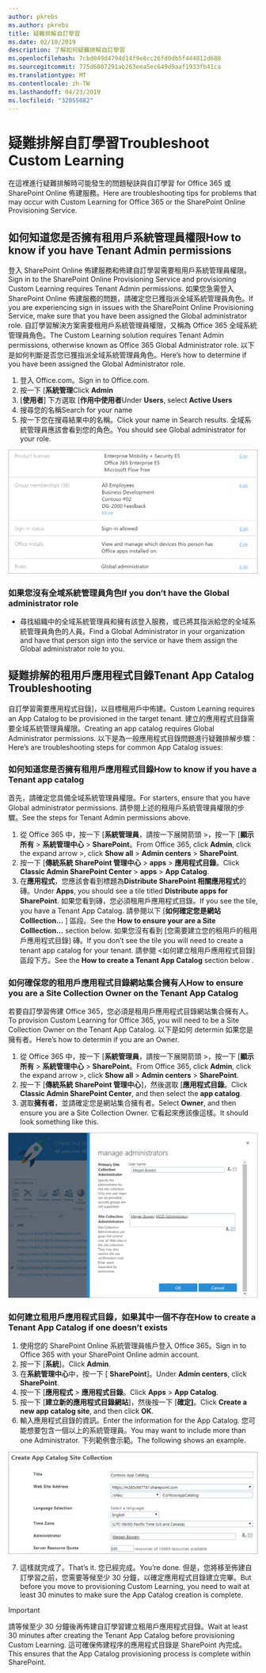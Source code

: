```yaml
---
author: pkrebs
ms.author: pkrebs
title: 疑難排解自訂學習
ms.date: 02/10/2019
description: 了解如何疑難排解自訂學習
ms.openlocfilehash: 7cbd049d4794d14f9e8cc26fd0db5f444812d688
ms.sourcegitcommit: 775d6807291ab263eea5ec649d9aaf1933fb41ca
ms.translationtype: MT
ms.contentlocale: zh-TW
ms.lasthandoff: 04/23/2019
ms.locfileid: "32055082"
---
```

# <a name="troubleshoot-custom-learning"></a><span data-ttu-id="5d3e8-103">疑難排解自訂學習</span><span class="sxs-lookup"><span data-stu-id="5d3e8-103">Troubleshoot Custom Learning</span></span>

<span data-ttu-id="5d3e8-104">在這裡進行疑難排解時可能發生的問題秘訣與自訂學習 for Office 365 或 SharePoint Online 佈建服務。</span><span class="sxs-lookup"><span data-stu-id="5d3e8-104">Here are troubleshooting tips for problems that may occur with Custom Learning for Office 365 or the SharePoint Online Provisioning Service.</span></span>

## <a name="how-to-know-if-you-have-tenant-admin-permissions"></a><span data-ttu-id="5d3e8-105">如何知道您是否擁有租用戶系統管理員權限</span><span class="sxs-lookup"><span data-stu-id="5d3e8-105">How to know if you have Tenant Admin permissions</span></span>

<span data-ttu-id="5d3e8-106">登入 SharePoint Online 佈建服務和佈建自訂學習需要租用戶系統管理員權限。</span><span class="sxs-lookup"><span data-stu-id="5d3e8-106">Sign in to the SharePoint Online Provisioning Service and provisioning Custom Learning requires Tenant Admin permissions.</span></span> <span data-ttu-id="5d3e8-107">如果您急需登入 SharePoint Online 佈建服務的問題，請確定您已獲指派全域系統管理員角色。</span><span class="sxs-lookup"><span data-stu-id="5d3e8-107">If you are experiencing sign in issues with the SharePoint Online Provisioning Service, make sure that you have been assigned the Global administrator role.</span></span> <span data-ttu-id="5d3e8-108">自訂學習解決方案需要租用戶系統管理員權限，又稱為 Office 365 全域系統管理員角色。</span><span class="sxs-lookup"><span data-stu-id="5d3e8-108">The Custom Learning solution requires Tenant Admin permissions, otherwise known as Office 365 Global Administrator role.</span></span> <span data-ttu-id="5d3e8-109">以下是如何判斷是否您已獲指派全域系統管理員角色。</span><span class="sxs-lookup"><span data-stu-id="5d3e8-109">Here’s how to determine if you have been assigned the Global Administrator role.</span></span>

1.  <span data-ttu-id="5d3e8-110">登入 Office.com。</span><span class="sxs-lookup"><span data-stu-id="5d3e8-110">Sign in to Office.com.</span></span>
2.  <span data-ttu-id="5d3e8-111">按一下 [**系統管理**</span><span class="sxs-lookup"><span data-stu-id="5d3e8-111">Click **Admin**</span></span>
3.  <span data-ttu-id="5d3e8-112">[**使用者**] 下方選取 [**作用中使用者**</span><span class="sxs-lookup"><span data-stu-id="5d3e8-112">Under **Users**, select **Active Users**</span></span>
4.  <span data-ttu-id="5d3e8-113">搜尋您的名稱</span><span class="sxs-lookup"><span data-stu-id="5d3e8-113">Search for your name</span></span>
5.  <span data-ttu-id="5d3e8-114">按一下您在搜尋結果中的名稱。</span><span class="sxs-lookup"><span data-stu-id="5d3e8-114">Click your name in Search results.</span></span> <span data-ttu-id="5d3e8-115">全域系統管理員應該會看到您的角色。</span><span class="sxs-lookup"><span data-stu-id="5d3e8-115">You should see Global administrator for your role.</span></span>

![cg globaladminrole.png](media/cg-globaladminrole.png)

### <a name="if-you-dont-have-the-global-administrator-role"></a><span data-ttu-id="5d3e8-117">如果您沒有全域系統管理員角色</span><span class="sxs-lookup"><span data-stu-id="5d3e8-117">If you don’t have the Global administrator role</span></span>
- <span data-ttu-id="5d3e8-118">尋找組織中的全域系統管理員和擁有該登入服務，或已將其指派給您的全域系統管理員角色的人員。</span><span class="sxs-lookup"><span data-stu-id="5d3e8-118">Find a Global Administrator in your organization and have that person sign into the service or have them assign the Global administrator role to you.</span></span>

## <a name="tenant-app-catalog-troubleshooting"></a><span data-ttu-id="5d3e8-119">疑難排解的租用戶應用程式目錄</span><span class="sxs-lookup"><span data-stu-id="5d3e8-119">Tenant App Catalog Troubleshooting</span></span>
<span data-ttu-id="5d3e8-120">自訂學習需要應用程式目錄]，以目標租用戶中佈建。</span><span class="sxs-lookup"><span data-stu-id="5d3e8-120">Custom Learning requires an App Catalog to be provisioned in the target tenant.</span></span> <span data-ttu-id="5d3e8-121">建立的應用程式目錄需要全域系統管理員權限。</span><span class="sxs-lookup"><span data-stu-id="5d3e8-121">Creating an app catalog requires Global Administrator permissions.</span></span> <span data-ttu-id="5d3e8-122">以下是為一般應用程式目錄問題進行疑難排解步驟：</span><span class="sxs-lookup"><span data-stu-id="5d3e8-122">Here’s are troubleshooting steps for common App Catalog issues:</span></span>

### <a name="how-to-know-if-you-have-a-tenant-app-catalog"></a><span data-ttu-id="5d3e8-123">如何知道您是否擁有租用戶應用程式目錄</span><span class="sxs-lookup"><span data-stu-id="5d3e8-123">How to know if you have a Tenant app catalog</span></span> 
<span data-ttu-id="5d3e8-124">首先，請確定您具備全域系統管理員權限。</span><span class="sxs-lookup"><span data-stu-id="5d3e8-124">For starters, ensure that you have Global administrator permissions.</span></span> <span data-ttu-id="5d3e8-125">請參閱上述的租用戶系統管理員權限的步驟。</span><span class="sxs-lookup"><span data-stu-id="5d3e8-125">See the steps for Tenant Admin permissions above.</span></span>

1. <span data-ttu-id="5d3e8-126">從 Office 365 中，按一下 [**系統管理員**，請按一下展開箭頭 >，按一下 [**顯示所有** > **系統管理中心** > **SharePoint**。</span><span class="sxs-lookup"><span data-stu-id="5d3e8-126">From Office 365, click **Admin**, click the expand arrow >, click **Show all** > **Admin centers** > **SharePoint**.</span></span>
2. <span data-ttu-id="5d3e8-127">按一下 [**傳統系統 SharePoint 管理中心** > **apps** > **應用程式目錄**。</span><span class="sxs-lookup"><span data-stu-id="5d3e8-127">Click **Classic Admin SharePoint Center** > **apps** > **App Catalog**.</span></span>
3. <span data-ttu-id="5d3e8-128">在**應用程式**，您應該會看到標題為**Distribute SharePoint 相關應用程式**的磚。</span><span class="sxs-lookup"><span data-stu-id="5d3e8-128">Under **Apps**, you should see a tile titled **Distribute apps for SharePoint**.</span></span> <span data-ttu-id="5d3e8-129">如果您看到磚，您必須租用戶應用程式目錄。</span><span class="sxs-lookup"><span data-stu-id="5d3e8-129">If you see the tile, you have a Tenant App Catalog.</span></span> <span data-ttu-id="5d3e8-130">請參閱以下 [**如何確定您是網站 Colllection...** ] 區段。</span><span class="sxs-lookup"><span data-stu-id="5d3e8-130">See the **How to ensure your are a Site Colllection...** section below.</span></span> <span data-ttu-id="5d3e8-131">如果您沒有看到 [您需要建立您的租用戶的租用戶應用程式目錄] 磚。</span><span class="sxs-lookup"><span data-stu-id="5d3e8-131">If you don’t see the tile you will need to create a tenant app catalog for your tenant.</span></span> <span data-ttu-id="5d3e8-132">請參閱 <<c0>如何建立租用戶應用程式目錄] 區段下方。</span><span class="sxs-lookup"><span data-stu-id="5d3e8-132">See the **How to create a Tenant App Catalog** section below .</span></span>

### <a name="how-to-ensure-you-are-a-site-collection-owner-on-the-tenant-app-catalog"></a><span data-ttu-id="5d3e8-133">如何確保您的租用戶應用程式目錄網站集合擁有人</span><span class="sxs-lookup"><span data-stu-id="5d3e8-133">How to ensure you are a Site Collection Owner on the Tenant App Catalog</span></span> 
<span data-ttu-id="5d3e8-134">若要自訂學習佈建 Office 365，您必須是租用戶應用程式目錄網站集合擁有人。</span><span class="sxs-lookup"><span data-stu-id="5d3e8-134">To provision Custom Learning for Office 365, you will need to be a Site Collection Owner on the Tenant App Catalog.</span></span> <span data-ttu-id="5d3e8-135">以下是如何 determin 如果您是擁有者。</span><span class="sxs-lookup"><span data-stu-id="5d3e8-135">Here’s how to determin if you are an Owner.</span></span>

1. <span data-ttu-id="5d3e8-136">從 Office 365 中，按一下 [**系統管理員**，請按一下展開箭頭 >，按一下 [**顯示所有** > **系統管理中心** > **SharePoint**。</span><span class="sxs-lookup"><span data-stu-id="5d3e8-136">From Office 365, click **Admin**, click the expand arrow >, click **Show all** > **Admin centers** > **SharePoint**.</span></span>
2. <span data-ttu-id="5d3e8-137">按一下 [**傳統系統 SharePoint 管理中心**]，然後選取 [**應用程式目錄**。</span><span class="sxs-lookup"><span data-stu-id="5d3e8-137">Click **Classic Admin SharePoint Center**, and then select the **app catalog**.</span></span>
3. <span data-ttu-id="5d3e8-138">選取**擁有者**，並請確定您是網站集合擁有者。</span><span class="sxs-lookup"><span data-stu-id="5d3e8-138">Select **Owner**, and then ensure you are a Site Collection Owner.</span></span> <span data-ttu-id="5d3e8-139">它看起來應該像這樣。</span><span class="sxs-lookup"><span data-stu-id="5d3e8-139">It should look something like this.</span></span>
 
![cg sitecollectionowner.png](media/cg-sitecollectionowner.png)

### <a name="how-to-create-a-tenant-app-catalog-if-one-doesnt-exists"></a><span data-ttu-id="5d3e8-141">如何建立租用戶應用程式目錄，如果其中一個不存在</span><span class="sxs-lookup"><span data-stu-id="5d3e8-141">How to create a Tenant App Catalog if one doesn’t exists</span></span> 
1. <span data-ttu-id="5d3e8-142">使用您的 SharePoint Online 系統管理員帳戶登入 Office 365。</span><span class="sxs-lookup"><span data-stu-id="5d3e8-142">Sign in to Office 365 with your SharePoint Online admin account.</span></span>
2. <span data-ttu-id="5d3e8-143">按一下 [**系統**]。</span><span class="sxs-lookup"><span data-stu-id="5d3e8-143">Click **Admin**.</span></span>
3. <span data-ttu-id="5d3e8-144">在**系統管理中心**中，按一下 [ **SharePoint**]。</span><span class="sxs-lookup"><span data-stu-id="5d3e8-144">Under **Admin centers**, click **SharePoint**.</span></span> 
4. <span data-ttu-id="5d3e8-145">按一下 [**應用程式** > **應用程式目錄**。</span><span class="sxs-lookup"><span data-stu-id="5d3e8-145">Click **Apps** > **App Catalog**.</span></span>
5. <span data-ttu-id="5d3e8-146">按一下 [**建立新的應用程式目錄網站**]，然後按一下 [**確定]**。</span><span class="sxs-lookup"><span data-stu-id="5d3e8-146">Click **Create a new app catalog site**, and then click **OK**.</span></span> 
6.  <span data-ttu-id="5d3e8-147">輸入應用程式目錄的資訊。</span><span class="sxs-lookup"><span data-stu-id="5d3e8-147">Enter the information for the App Catalog.</span></span> <span data-ttu-id="5d3e8-148">您可能想要包含一個以上的系統管理員。</span><span class="sxs-lookup"><span data-stu-id="5d3e8-148">You may want to include more than one Administrator.</span></span> <span data-ttu-id="5d3e8-149">下列範例會示範。</span><span class="sxs-lookup"><span data-stu-id="5d3e8-149">The following shows an example.</span></span>  

![cg appcatalogfinish.png](media/cg-appcatalogfinish.png)

7.  <span data-ttu-id="5d3e8-151">這樣就完成了。</span><span class="sxs-lookup"><span data-stu-id="5d3e8-151">That’s it.</span></span> <span data-ttu-id="5d3e8-152">您已經完成。</span><span class="sxs-lookup"><span data-stu-id="5d3e8-152">You’re done.</span></span> <span data-ttu-id="5d3e8-153">但是，您將移至佈建自訂學習之前，您需要等候至少 30 分鐘，以確定應用程式目錄建立完畢。</span><span class="sxs-lookup"><span data-stu-id="5d3e8-153">But before you move to provisioning Custom Learning, you need to wait at least 30 minutes to make sure the App Catalog creation is complete.</span></span> 

> [!IMPORTANT]
> <span data-ttu-id="5d3e8-154">請等候至少 30 分鐘後再佈建自訂學習建立租用戶應用程式目錄。</span><span class="sxs-lookup"><span data-stu-id="5d3e8-154">Wait at least 30 minutes after creating the Tenant App Catalog before provisioning Custom Learning.</span></span> <span data-ttu-id="5d3e8-155">這可確保佈建程序的應用程式目錄是 SharePoint 內完成。</span><span class="sxs-lookup"><span data-stu-id="5d3e8-155">This ensures that the App Catalog provisioning process is complete within SharePoint.</span></span> 